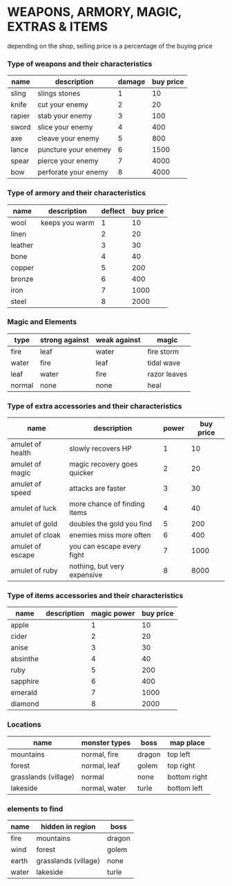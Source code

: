 # WEAPONS, ARMORY, MAGIC, EXTRAS & ITEMS

depending on the shop, selling price is a percentage of the buying price

### Type of weapons and their characteristics

name	| description			| damage	| buy price
---		| ---					| ---		| ---
sling	| slings stones			| 1			| 10
knife	| cut your enemy		| 2			| 20
rapier	| stab your enemy		| 3			| 100
sword	| slice your enemy		| 4			| 400
axe		| cleave your enemy		| 5			| 800
lance	| puncture your enemey	| 6			| 1500
spear	| pierce your enemy		| 7			| 4000
bow		| perforate your enemy	| 8			| 4000


### Type of armory and their characteristics

name	| description		| deflect	| buy price
---		| ---				| ---		| ---
wool	| keeps you warm	| 1			| 10
linen	|					| 2			| 20
leather	|					| 3			| 30
bone	|					| 4			| 40
copper	|					| 5			| 200
bronze	|					| 6			| 400
iron	|					| 7			| 1000
steel	|					| 8			| 2000

### Magic and Elements

type	| strong against	| weak against	| magic
---		| ---				| ---			| ---
fire	| leaf				| water			| fire storm
water	| fire				| leaf			| tidal wave
leaf	| water				| fire			| razor leaves
normal	| none				| none			| heal

### Type of extra accessories and their characteristics

name	 			| description					| power	| buy price	
---					| ---							| ---	| ---
amulet of health	| slowly recovers HP			| 1		| 10
amulet of magic		| magic recovery goes quicker	| 2		| 20
amulet of speed		| attacks are faster			| 3		| 30
amulet of luck		| more chance of finding items	| 4		| 40
amulet of gold		| doubles the gold you find		| 5		| 200
amulet of cloak		| enemies miss more often 		| 6		| 400
amulet of escape	| you can escape every fight	| 7		| 1000
amulet of ruby		| nothing, but very expensive	| 8		| 8000

### Type of items accessories and their characteristics

name		| description	| magic power	| buy price
---			| ---			| ---			| ---
apple		|				| 1				| 10
cider		|				| 2				| 20
anise		|				| 3				| 30
absinthe	|				| 4				| 40
ruby 		|				| 5				| 200
sapphire	|				| 6				| 400
emerald		|				| 7				| 1000
diamond		|				| 8				| 2000

### Locations

name				| monster types		| boss		| map place
---					| ---				| ---		| ---
mountains			| normal, fire		| dragon	| top left
forest				| normal, leaf		| golem		| top right
grasslands (village)| normal			| none		| bottom right
lakeside			| normal, water		| turle		| bottom left

### elements to find

name	| hidden in region		| boss
---		| ---					| ---
fire	| mountains				| dragon
wind	| forest				| golem
earth	| grasslands (village)	| none
water	| lakeside				| turle

